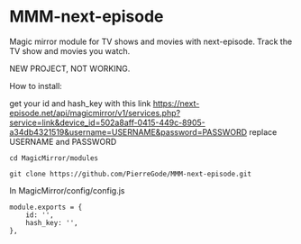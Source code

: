 # MMM-next-episode
Magic mirror module for TV shows and movies with next-episode. Track the TV show and movies you watch.

NEW PROJECT, NOT WORKING.

How to install:<p></p>
get your id and hash_key with this link https://next-episode.net/api/magicmirror/v1/services.php?service=link&device_id=502a8aff-0415-449c-8905-a34db4321519&username=USERNAME&password=PASSWORD
replace USERNAME and PASSWORD

```
cd MagicMirror/modules
```
```
git clone https://github.com/PierreGode/MMM-next-episode.git
```
In MagicMirror/config/config.js
```
module.exports = {
    id: '',
    hash_key: '',
},
```

